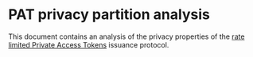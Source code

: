 # PAT privacy partition analysis

This document contains an analysis of the privacy properties of the [rate limited Private Access Tokens](https://tfpauly.github.io/privacy-proxy/draft-privacypass-rate-limit-tokens.html) issuance protocol.
